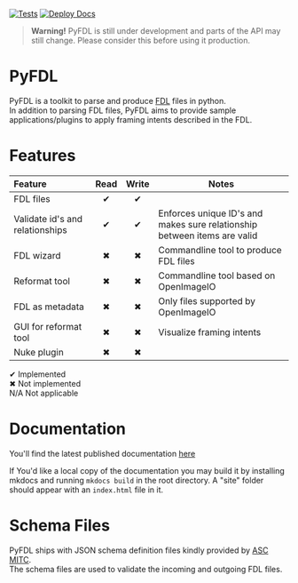 [![Tests](https://github.com/apetrynet/pyfdl/actions/workflows/test_pyfdl.yml/badge.svg)](https://github.com/apetrynet/pyfdl/actions/workflows/test_pyfdl.yml)
[![Deploy Docs](https://github.com/apetrynet/pyfdl/actions/workflows/deploy_docs.yml/badge.svg)](https://github.com/apetrynet/pyfdl/actions/workflows/deploy_docs.yml)

> **Warning!**  PyFDL is still under development and parts of the API may still change.
> Please consider this before using it production. 

# PyFDL
PyFDL is a toolkit to parse and produce [FDL](https://theasc.com/society/ascmitc/asc-framing-decision-list) files in python.  
In addition to parsing FDL files, PyFDL aims to provide sample applications/plugins to apply framing intents
described in the FDL.

# Features

| Feature                         | Read | Write | Notes                                                                    |
|:--------------------------------|:----:|:-----:|--------------------------------------------------------------------------|
| FDL files                       |  ✔   |   ✔   |                                                                          |
| Validate id's and relationships |  ✔   |   ✔   | Enforces unique ID's and makes sure relationship between items are valid |
| FDL wizard                      |  ✖   |   ✖   | Commandline tool to produce FDL files                                    |
| Reformat tool                   |  ✖   |   ✖   | Commandline tool based on OpenImageIO                                    |
| FDL as metadata                 |  ✖   |   ✖   | Only files supported by OpenImageIO                                      |
| GUI for reformat tool           |  ✖   |   ✖   | Visualize framing intents                                                |
| Nuke plugin                     |  ✖   |   ✖   |                                                                          |

✔ Implemented  
✖ Not implemented  
N/A Not applicable  

# Documentation
You'll find the latest published documentation [here](https://apetrynet.github.io/pyfdl/)

If You'd like a local copy of the documentation you may build it by installing mkdocs and running `mkdocs build` in the
root directory. A "site" folder should appear with an `index.html` file in it.

# Schema Files
PyFDL ships with JSON schema definition files kindly provided by [ASC MITC](https://github.com/ascmitc/fdl).  
The schema files are used to validate the incoming and outgoing FDL files.
